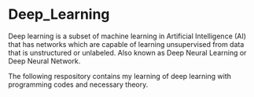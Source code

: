 # Deep_Learning

Deep learning is a subset of machine learning in Artificial Intelligence (AI) that has networks which are capable of learning unsupervised from data that is unstructured or unlabeled. Also known as Deep Neural Learning or Deep Neural Network.

The following respository contains my learning of deep learning with programming codes and necessary theory. 
